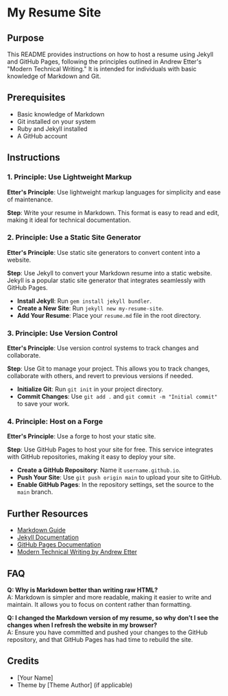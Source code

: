 # My Resume Site

## Purpose

This README provides instructions on how to host a resume using Jekyll and GitHub Pages, following the principles outlined in Andrew Etter's "Modern Technical Writing." It is intended for individuals with basic knowledge of Markdown and Git.

## Prerequisites

- Basic knowledge of Markdown
- Git installed on your system
- Ruby and Jekyll installed
- A GitHub account

## Instructions

### 1. Principle: Use Lightweight Markup

**Etter's Principle**: Use lightweight markup languages for simplicity and ease of maintenance.

**Step**: Write your resume in Markdown. This format is easy to read and edit, making it ideal for technical documentation.

### 2. Principle: Use a Static Site Generator

**Etter's Principle**: Use static site generators to convert content into a website.

**Step**: Use Jekyll to convert your Markdown resume into a static website. Jekyll is a popular static site generator that integrates seamlessly with GitHub Pages.

- **Install Jekyll**: Run `gem install jekyll bundler`.
- **Create a New Site**: Run `jekyll new my-resume-site`.
- **Add Your Resume**: Place your `resume.md` file in the root directory.

### 3. Principle: Use Version Control

**Etter's Principle**: Use version control systems to track changes and collaborate.

**Step**: Use Git to manage your project. This allows you to track changes, collaborate with others, and revert to previous versions if needed.

- **Initialize Git**: Run `git init` in your project directory.
- **Commit Changes**: Use `git add .` and `git commit -m "Initial commit"` to save your work.

### 4. Principle: Host on a Forge

**Etter's Principle**: Use a forge to host your static site.

**Step**: Use GitHub Pages to host your site for free. This service integrates with GitHub repositories, making it easy to deploy your site.

- **Create a GitHub Repository**: Name it `username.github.io`.
- **Push Your Site**: Use `git push origin main` to upload your site to GitHub.
- **Enable GitHub Pages**: In the repository settings, set the source to the `main` branch.

## Further Resources

- [Markdown Guide](https://www.markdownguide.org/)
- [Jekyll Documentation](https://jekyllrb.com/docs/)
- [GitHub Pages Documentation](https://docs.github.com/en/pages)
- [Modern Technical Writing by Andrew Etter](https://www.amazon.com/Modern-Technical-Writing-Introduction-Documentation/dp/1514780835)

## FAQ

**Q: Why is Markdown better than writing raw HTML?**  
A: Markdown is simpler and more readable, making it easier to write and maintain. It allows you to focus on content rather than formatting.

**Q: I changed the Markdown version of my resume, so why don’t I see the changes when I refresh the website in my browser?**  
A: Ensure you have committed and pushed your changes to the GitHub repository, and that GitHub Pages has had time to rebuild the site.

## Credits

- [Your Name]
- Theme by [Theme Author] (if applicable)
